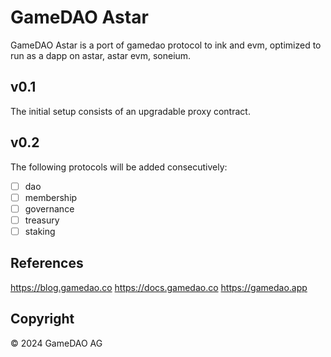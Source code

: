 # GameDAO Astar

GameDAO Astar is a port of gamedao protocol to ink and evm, optimized to run as a dapp on astar, astar evm, soneium.

## v0.1

The initial setup consists of an upgradable proxy contract.

## v0.2

The following protocols will be added consecutively:

- [ ] dao
- [ ] membership
- [ ] governance
- [ ] treasury
- [ ] staking

## References

https://blog.gamedao.co
https://docs.gamedao.co
https://gamedao.app

## Copyright

© 2024 GameDAO AG
